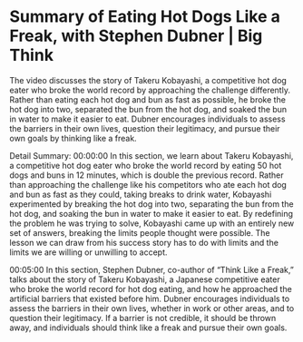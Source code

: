 # Summary of Eating Hot Dogs Like a Freak, with Stephen Dubner  | Big Think

The video discusses the story of Takeru Kobayashi, a competitive hot dog eater who broke the world record by approaching the challenge differently. Rather than eating each hot dog and bun as fast as possible, he broke the hot dog into two, separated the bun from the hot dog, and soaked the bun in water to make it easier to eat. Dubner encourages individuals to assess the barriers in their own lives, question their legitimacy, and pursue their own goals by thinking like a freak.

Detail Summary: 
00:00:00
In this section, we learn about Takeru Kobayashi, a competitive hot dog eater who broke the world record by eating 50 hot dogs and buns in 12 minutes, which is double the previous record. Rather than approaching the challenge like his competitors who ate each hot dog and bun as fast as they could, taking breaks to drink water, Kobayashi experimented by breaking the hot dog into two, separating the bun from the hot dog, and soaking the bun in water to make it easier to eat. By redefining the problem he was trying to solve, Kobayashi came up with an entirely new set of answers, breaking the limits people thought were possible. The lesson we can draw from his success story has to do with limits and the limits we are willing or unwilling to accept.

00:05:00
In this section, Stephen Dubner, co-author of “Think Like a Freak,” talks about the story of Takeru Kobayashi, a Japanese competitive eater who broke the world record for hot dog eating, and how he approached the artificial barriers that existed before him. Dubner encourages individuals to assess the barriers in their own lives, whether in work or other areas, and to question their legitimacy. If a barrier is not credible, it should be thrown away, and individuals should think like a freak and pursue their own goals.

